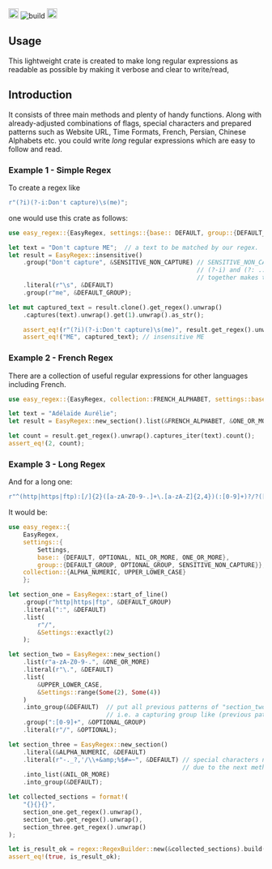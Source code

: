 <img alt="github" src="https://img.shields.io/github/license/arian94/easy-regex?style=plastic" height="20px">
<img alt="build" src="https://github.com/arian94/easy-regex/actions/workflows/rust.yml/badge.svg?logo=rust">
<img alt="docs" src="https://img.shields.io/docsrs/easy-regex?style=plastic" height="20px">

## Usage
This lightweight crate is created to make long regular expressions as readable as possible by making it verbose and clear to write/read, 

## Introduction
It consists of three main methods and plenty of handy functions. Along with already-adjusted combinations of flags, special characters and prepared patterns such as Website URL, Time Formats, French, Persian, Chinese Alphabets etc. you could write *long* regular expressions which are easy to follow and read.

### Example 1 - Simple Regex
To create a regex like
```rust
r"(?i)(?-i:Don't capture)\s(me)";
```
one would use this crate as follows:
``` rust
use easy_regex::{EasyRegex, settings::{base:: DEFAULT, group::{DEFAULT_GROUP, SENSITIVE_NON_CAPTURE}}};

let text = "Don't capture ME";  // a text to be matched by our regex.
let result = EasyRegex::insensitive()
    .group("Don't capture", &SENSITIVE_NON_CAPTURE) // SENSITIVE_NON_CAPTURE refers to  
                                                    // (?-i) and (?: ...) options which  
                                                    // together makes the (?-i: ...) pattern.
    .literal(r"\s", &DEFAULT)
    .group(r"me", &DEFAULT_GROUP);

let mut captured_text = result.clone().get_regex().unwrap()
    .captures(text).unwrap().get(1).unwrap().as_str();

    assert_eq!(r"(?i)(?-i:Don't capture)\s(me)", result.get_regex().unwrap().as_str());
    assert_eq!("ME", captured_text); // insensitive ME
```

### Example 2 - French Regex
There are a collection of useful regular expressions for other languages including French.
```rust
use easy_regex::{EasyRegex, collection::FRENCH_ALPHABET, settings::base::ONE_OR_MORE};

let text = "Adélaïde Aurélie";
let result = EasyRegex::new_section().list(&FRENCH_ALPHABET, &ONE_OR_MORE);

let count = result.get_regex().unwrap().captures_iter(text).count();
assert_eq!(2, count);
```

### Example 3 - Long Regex
And for a long one:
```rust
r"^(http|https|ftp):[/]{2}([a-zA-Z0-9-.]+\.[a-zA-Z]{2,4})(:[0-9]+)?/?([a-zA-Z0-9-._?,'/\\+&amp;%$#=~]*)";
```
It would be:
```rust
use easy_regex::{
    EasyRegex, 
    settings::{
        Settings,
        base:: {DEFAULT, OPTIONAL, NIL_OR_MORE, ONE_OR_MORE}, 
        group::{DEFAULT_GROUP, OPTIONAL_GROUP, SENSITIVE_NON_CAPTURE}},
    collection::{ALPHA_NUMERIC, UPPER_LOWER_CASE}
    };

let section_one = EasyRegex::start_of_line()
    .group(r"http|https|ftp", &DEFAULT_GROUP)
    .literal(":", &DEFAULT)
    .list(
        r"/",
        &Settings::exactly(2)
    );

let section_two = EasyRegex::new_section()
    .list(r"a-zA-Z0-9-.", &ONE_OR_MORE)
    .literal(r"\.", &DEFAULT)
    .list(
        &UPPER_LOWER_CASE,
        &Settings::range(Some(2), Some(4))
    )
    .into_group(&DEFAULT)  // put all previous patterns of "section_two" into a group with default options 
                           // i.e. a capturing group like (previous patterns)
    .group(":[0-9]+", &OPTIONAL_GROUP)
    .literal(r"/", &OPTIONAL);

let section_three = EasyRegex::new_section()
    .literal(&ALPHA_NUMERIC, &DEFAULT)
    .literal(r"-._?,'/\\+&amp;%$#=~", &DEFAULT) // special characters need not be scaped
                                                // due to the next method, into_list.
    .into_list(&NIL_OR_MORE)
    .into_group(&DEFAULT);

let collected_sections = format!(
    "{}{}{}",
    section_one.get_regex().unwrap(),
    section_two.get_regex().unwrap(),
    section_three.get_regex().unwrap()
);

let is_result_ok = regex::RegexBuilder::new(&collected_sections).build().is_ok();
assert_eq!(true, is_result_ok);
```